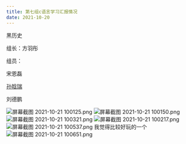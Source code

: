 ```yaml
---
title: 第七组c语言学习汇报情况
date: 2021-10-20
---
```

黑历史

组长：方羽彤

组员：

宋恩磊 

[孙晗瑞](https://fourv.cn/)

 刘德鹏
 
![屏幕截图 2021-10-21 100125.png](https://i.loli.net/2021/10/21/oRJCBrEk3bPUy6S.png)
![屏幕截图 2021-10-21 100150.png](https://i.loli.net/2021/10/21/ujRAE43Ns5gKJM8.png)
![屏幕截图 2021-10-21 100321.png](https://i.loli.net/2021/10/21/y7qLWEptlOxnIvX.png)
![屏幕截图 2021-10-21 100217.png](https://i.loli.net/2021/10/21/xo5yrw7bABQqifJ.png)
![屏幕截图 2021-10-21 100537.png](https://i.loli.net/2021/10/21/seSI3htplQ5gBnJ.png)
我觉得比较好玩的一个
![屏幕截图 2021-10-21 100651.png](https://i.loli.net/2021/10/21/GcahFj48P7QD6pL.png)
